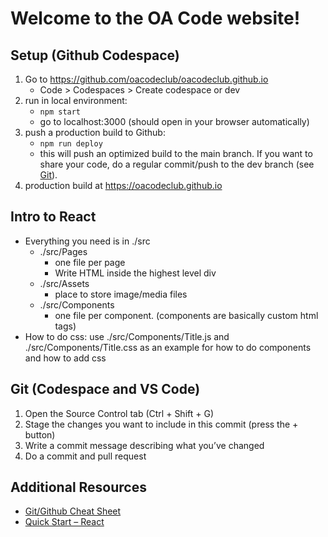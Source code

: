 # Welcome to the OA Code website!

## Setup (Github Codespace)
1. Go to https://github.com/oacodeclub/oacodeclub.github.io 
    - Code > Codespaces > Create codespace or dev
1. run in local environment: 
    - `npm start`
    - go to localhost:3000 (should open in your browser automatically)
1. push a production build to Github:
    - `npm run deploy`
    - this will push an optimized build to the main branch. If you want to share your code, do a regular commit/push to the dev branch (see [Git](#git-codespace-and-vs-code)).
1. production build at https://oacodeclub.github.io 

## Intro to React
- Everything you need is in ./src
    - ./src/Pages
        - one file per page
        - Write HTML inside the highest level div 
    - ./src/Assets
        - place to store image/media files
    - ./src/Components 
        - one file per component. (components are basically custom html tags)
- How to do css: use ./src/Components/Title.js and ./src/Components/Title.css as an example for how to do components and how to add css

## Git (Codespace and VS Code)
1. Open the Source Control tab (Ctrl + Shift + G)
1. Stage the changes you want to include in this commit (press the + button)
1. Write a commit message describing what you’ve changed
1. Do a commit and pull request

## Additional Resources
- [Git/Github Cheat Sheet](https://training.github.com/downloads/github-git-cheat-sheet.pdf)
- [Quick Start – React](https://react.dev/learn)
